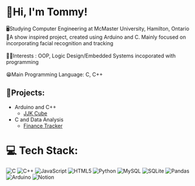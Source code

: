 # 👋Hi, I'm Tommy!
🖥️Studying Computer Engineering at McMaster University, Hamilton, Ontario<br/>🤖A show inspired project, created using Arduino and C. Mainly focused on incorporating facial recognition and tracking<br/><br>🧑‍💻Interests : OOP, Logic Design/Embedded Systems incoporated with programming<br/><br>😁Main Programming Language: C, C++<br>
## 👾Projects:
- Arduino and C++<br/>
  - [JJK Cube](https://github.com/Tendeez1/JJK-Cube)
- C and Data Analysis<br/>
  - [Finance Tracker](https://github.com/Tendeez1/Finance-Tracker)
  


# 💻 Tech Stack:
![C](https://img.shields.io/badge/c-%2300599C.svg?style=for-the-badge&logo=c&logoColor=white) ![C++](https://img.shields.io/badge/c++-%2300599C.svg?style=for-the-badge&logo=c%2B%2B&logoColor=white) ![JavaScript](https://img.shields.io/badge/javascript-%23323330.svg?style=for-the-badge&logo=javascript&logoColor=%23F7DF1E) ![HTML5](https://img.shields.io/badge/html5-%23E34F26.svg?style=for-the-badge&logo=html5&logoColor=white) ![Python](https://img.shields.io/badge/python-3670A0?style=for-the-badge&logo=python&logoColor=ffdd54) ![MySQL](https://img.shields.io/badge/mysql-4479A1.svg?style=for-the-badge&logo=mysql&logoColor=white) ![SQLite](https://img.shields.io/badge/sqlite-%2307405e.svg?style=for-the-badge&logo=sqlite&logoColor=white) ![Pandas](https://img.shields.io/badge/pandas-%23150458.svg?style=for-the-badge&logo=pandas&logoColor=white) ![Arduino](https://img.shields.io/badge/-Arduino-00979D?style=for-the-badge&logo=Arduino&logoColor=white) ![Notion](https://img.shields.io/badge/Notion-%23000000.svg?style=for-the-badge&logo=notion&logoColor=white)
